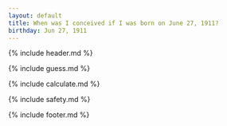 ```yaml
---
layout: default
title: When was I conceived if I was born on June 27, 1911?
birthday: Jun 27, 1911
---
```


{% include header.md %}

{% include guess.md %}

{% include calculate.md %}

{% include safety.md %}

{% include footer.md %}



